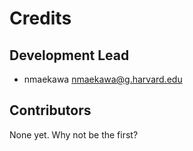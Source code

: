 Credits
=======

Development Lead
----------------

* nmaekawa <nmaekawa@g.harvard.edu>

Contributors
------------

None yet. Why not be the first?
